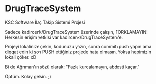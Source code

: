 # DrugTraceSystem
KSC Software İlaç Takip Sistemi Projesi

Sadece kadircenk/DrugTraceSystem üzerinde çalışın, FORKLAMAYIN! Herkesin erişim yetkisi var kadircenk/DrugTraceSystem'e.

Projeyi lokalinize çekin, kodunuzu yazın, sonra commit+push yapın ama diqqat edin ki son PUSH ettiğiniz projede hata olmasın.
Yoksa hepimizin lokali çöker. xD

Bi de Ağrıman'ın sözü olarak: "Fazla kurcalamayın, abdesti kaçar."

Öptüm. Kolay gelsin. ;)
